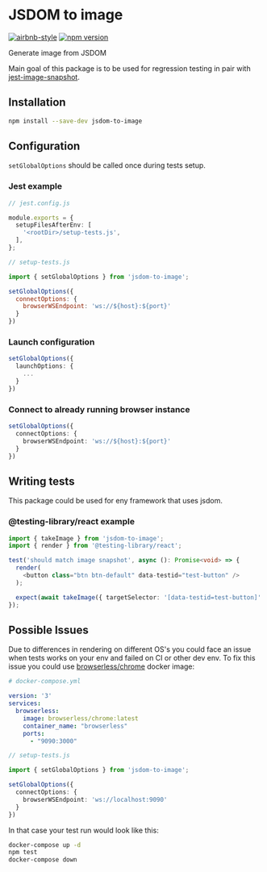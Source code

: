 # JSDOM to image

[![airbnb-style](https://img.shields.io/badge/eslint-airbnb-4B32C3.svg)](https://github.com/airbnb/javascript)
[![npm version](https://badge.fury.io/js/jsdom-to-image.svg)](https://www.npmjs.com/package/jsdom-to-image)

Generate image from JSDOM

Main goal of this package is to be used for regression testing in pair with [jest-image-snapshot](https://github.com/americanexpress/jest-image-snapshot).

## Installation

```bash
npm install --save-dev jsdom-to-image
```

## Configuration

`setGlobalOptions` should be called once during tests setup.

### Jest example

```ts
// jest.config.js

module.exports = {
  setupFilesAfterEnv: [
    '<rootDir>/setup-tests.js',
  ],
};
```

```js
// setup-tests.js

import { setGlobalOptions } from 'jsdom-to-image';

setGlobalOptions({
  connectOptions: {
    browserWSEndpoint: 'ws://${host}:${port}'
  }
})
```

### Launch configuration

```ts
setGlobalOptions({
  launchOptions: {
    ...
  }
})
```

### Connect to already running browser instance

```ts
setGlobalOptions({
  connectOptions: {
    browserWSEndpoint: 'ws://${host}:${port}'
  }
})
```

## Writing tests

This package could be used for eny framework that uses jsdom.

### @testing-library/react example

```ts
import { takeImage } from 'jsdom-to-image';
import { render } from '@testing-library/react';

test('should match image snapshot', async (): Promise<void> => {
  render(
    <button class="btn btn-default" data-testid="test-button" />
  );

  expect(await takeImage({ targetSelector: '[data-testid=test-button]' })).toMatchImageSnapshot();
});
```

## Possible Issues

Due to differences in rendering on different OS's you could face an issue when tests works on your env and failed on CI or other dev env. To fix this issue you could use [browserless/chrome]() docker image:

```yml
# docker-compose.yml

version: '3'
services:
  browserless:
    image: browserless/chrome:latest
    container_name: "browserless"
    ports:
      - "9090:3000"
```

```ts
// setup-tests.js

import { setGlobalOptions } from 'jsdom-to-image';

setGlobalOptions({
  connectOptions: {
    browserWSEndpoint: 'ws://localhost:9090'
  }
})
```

In that case your test run would look like this:
```bash
docker-compose up -d
npm test
docker-compose down
```
